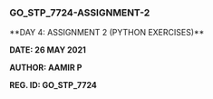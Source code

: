 <h3>GO_STP_7724-ASSIGNMENT-2</h3>
**DAY 4: ASSIGNMENT 2 (PYTHON EXERCISES)**

**DATE: 26 MAY 2021**

**AUTHOR: AAMIR P**

**REG. ID: GO_STP_7724**
